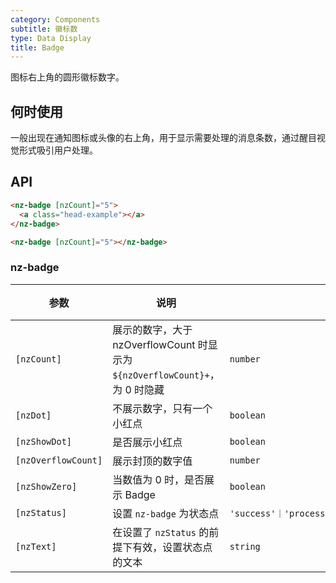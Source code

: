 ```yaml
---
category: Components
subtitle: 徽标数
type: Data Display
title: Badge
---
```


图标右上角的圆形徽标数字。

## 何时使用

一般出现在通知图标或头像的右上角，用于显示需要处理的消息条数，通过醒目视觉形式吸引用户处理。

## API

```html
<nz-badge [nzCount]="5">
  <a class="head-example"></a>
</nz-badge>
```

```html
<nz-badge [nzCount]="5"></nz-badge>
```

### nz-badge

| 参数 | 说明 | 类型 | 默认值 |
| --- | --- | --- | --- |
| `[nzCount]` | 展示的数字，大于 nzOverflowCount 时显示为 `${nzOverflowCount}+`，为 0 时隐藏 | `number` | - |
| `[nzDot]` | 不展示数字，只有一个小红点 | `boolean` | `false` |
| `[nzShowDot]` | 是否展示小红点 | `boolean` | `true` |
| `[nzOverflowCount]` | 展示封顶的数字值 | `number` | `99` |
| `[nzShowZero]` | 当数值为 0 时，是否展示 Badge | `boolean` | `false` |
| `[nzStatus]` | 设置 `nz-badge` 为状态点 | `'success'｜'processing'｜'default'｜'error'｜'warning'` | - |
| `[nzText]` | 在设置了 `nzStatus` 的前提下有效，设置状态点的文本 | `string` | - |
